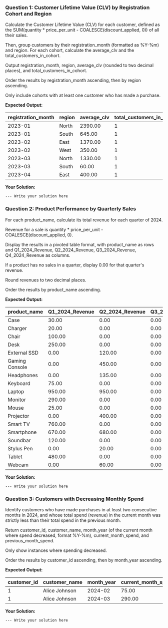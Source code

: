### Question 1: Customer Lifetime Value (CLV) by Registration Cohort and Region

Calculate the Customer Lifetime Value (CLV) for each customer, defined as the SUM(quantity * price_per_unit - COALESCE(discount_applied, 0)) of all their sales.

Then, group customers by their registration_month (formatted as %Y-%m) and region. For each cohort, calculate the average_clv and the total_customers_in_cohort.

Output registration_month, region, average_clv (rounded to two decimal places), and total_customers_in_cohort.

Order the results by registration_month ascending, then by region ascending.

Only include cohorts with at least one customer who has made a purchase.

**Expected Output:**

| **registration_month** | **region** | **average_clv** | **total_customers_in_cohort** |
| ---------------------------- | ---------------- | --------------------- | ----------------------------------- |
| 2023-01                      | North            | 2390.00               | 1                                   |
| 2023-01                      | South            | 645.00                | 1                                   |
| 2023-02                      | East             | 1370.00               | 1                                   |
| 2023-02                      | West             | 350.00                | 1                                   |
| 2023-03                      | North            | 1330.00               | 1                                   |
| 2023-03                      | South            | 60.00                 | 1                                   |
| 2023-04                      | East             | 400.00                | 1                                   |

**Your Solution:**

```
--- Write your solution here

```

### Question 2: Product Performance by Quarterly Sales

For each product_name, calculate its total revenue for each quarter of 2024.

Revenue for a sale is quantity * price_per_unit - COALESCE(discount_applied, 0).

Display the results in a pivoted table format, with product_name as rows and Q1_2024_Revenue, Q2_2024_Revenue, Q3_2024_Revenue, Q4_2024_Revenue as columns.

If a product has no sales in a quarter, display 0.00 for that quarter's revenue.

Round revenues to two decimal places.

Order the results by product_name ascending.

**Expected Output:**

| **product_name** | **Q1_2024_Revenue** | **Q2_2024_Revenue** | **Q3_2024_Revenue** | **Q4_2024_Revenue** |
| ---------------------- | ------------------------- | ------------------------- | ------------------------- | ------------------------- |
| Case                   | 30.00                     | 0.00                      | 0.00                      | 0.00                      |
| Charger                | 20.00                     | 0.00                      | 0.00                      | 0.00                      |
| Chair                  | 100.00                    | 0.00                      | 0.00                      | 0.00                      |
| Desk                   | 250.00                    | 0.00                      | 0.00                      | 0.00                      |
| External SSD           | 0.00                      | 120.00                    | 0.00                      | 0.00                      |
| Gaming Console         | 0.00                      | 450.00                    | 0.00                      | 0.00                      |
| Headphones             | 0.00                      | 135.00                    | 0.00                      | 0.00                      |
| Keyboard               | 75.00                     | 0.00                      | 0.00                      | 0.00                      |
| Laptop                 | 950.00                    | 950.00                    | 0.00                      | 0.00                      |
| Monitor                | 290.00                    | 0.00                      | 0.00                      | 0.00                      |
| Mouse                  | 25.00                     | 0.00                      | 0.00                      | 0.00                      |
| Projector              | 0.00                      | 400.00                    | 0.00                      | 0.00                      |
| Smart TV               | 760.00                    | 0.00                      | 0.00                      | 0.00                      |
| Smartphone             | 670.00                    | 680.00                    | 0.00                      | 0.00                      |
| Soundbar               | 120.00                    | 0.00                      | 0.00                      | 0.00                      |
| Stylus Pen             | 0.00                      | 20.00                     | 0.00                      | 0.00                      |
| Tablet                 | 480.00                    | 0.00                      | 0.00                      | 0.00                      |
| Webcam                 | 0.00                      | 60.00                     | 0.00                      | 0.00                      |

**Your Solution:**

```
--- Write your solution here

```

### Question 3: Customers with Decreasing Monthly Spend

Identify customers who have made purchases in at least two consecutive months in 2024, and whose total spend (revenue) in the current month was strictly less than their total spend in the previous month.

Return customer_id, customer_name, month_year (of the current month where spend decreased, format %Y-%m), current_month_spend, and previous_month_spend.

Only show instances where spending decreased.

Order the results by customer_id ascending, then by month_year ascending.

**Expected Output:**

| **customer_id** | **customer_name** | **month_year** | **current_month_spend** | **previous_month_spend** |
| --------------------- | ----------------------- | -------------------- | ----------------------------- | ------------------------------ |
| 1                     | Alice Johnson           | 2024-02              | 75.00                         | 975.00                         |
| 1                     | Alice Johnson           | 2024-03              | 290.00                        | 75.00                          |

**Your Solution:**

```
--- Write your solution here

```
